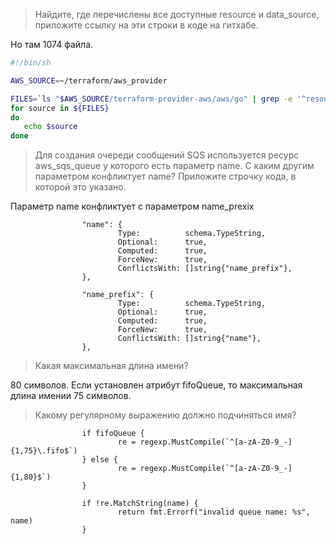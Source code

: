 > Найдите, где перечислены все доступные resource и data_source, приложите ссылку на эти строки в коде на гитхабе.

Но там 1074 файла.
```bash
#!/bin/sh

AWS_SOURCE=~/terraform/aws_provider

FILES=`ls "$AWS_SOURCE/terraform-provider-aws/aws/go" | grep -e '^resource' -e '^data_source' | grep -v "test."`
for source in ${FILES}
do
   echo $source
done
```

> Для создания очереди сообщений SQS используется ресурс aws_sqs_queue у которого есть параметр name. С каким другим параметром конфликтует name? Приложите строчку кода, в которой это указано.

Параметр name конфликтует с параметром name_prexix
```golang
                "name": {
                        Type:          schema.TypeString,
                        Optional:      true,
                        Computed:      true,
                        ForceNew:      true,
                        ConflictsWith: []string{"name_prefix"},
                },

                "name_prefix": {
                        Type:          schema.TypeString,
                        Optional:      true,
                        Computed:      true,
                        ForceNew:      true,
                        ConflictsWith: []string{"name"},
                },

```

> Какая максимальная длина имени?

80 символов. Если установлен атрибут fifoQueue, то максимальная длина имении 75 символов.

> Какому регулярному выражению должно подчиняться имя?
```golang
                if fifoQueue {
                        re = regexp.MustCompile(`^[a-zA-Z0-9_-]{1,75}\.fifo$`)
                } else {
                        re = regexp.MustCompile(`^[a-zA-Z0-9_-]{1,80}$`)
                }

                if !re.MatchString(name) {
                        return fmt.Errorf("invalid queue name: %s", name)
                }

```
